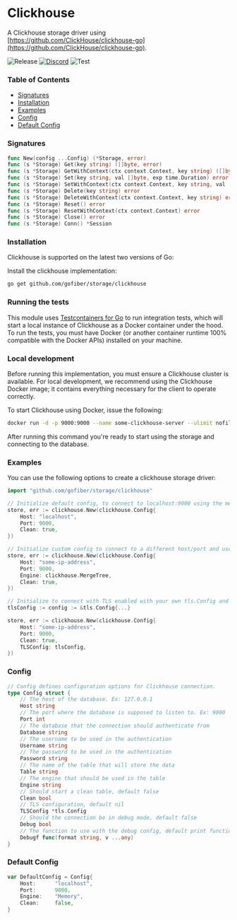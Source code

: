 # Clickhouse

A Clickhouse storage driver using [https://github.com/ClickHouse/clickhouse-go](https://github.com/ClickHouse/clickhouse-go).

![Release](https://img.shields.io/github/v/tag/gofiber/storage?filter=clickhouse*)
[![Discord](https://img.shields.io/discord/704680098577514527?style=flat&label=%F0%9F%92%AC%20discord&color=00ACD7)](https://gofiber.io/discord)
![Test](https://img.shields.io/github/actions/workflow/status/gofiber/storage/test-clickhouse.yml?label=Tests)

### Table of Contents

- [Signatures](#signatures)
- [Installation](#installation)
- [Examples](#examples)
- [Config](#config)
- [Default Config](#default-config)

### Signatures

```go
func New(config ...Config) (*Storage, error)
func (s *Storage) Get(key string) ([]byte, error)
func (s *Storage) GetWithContext(ctx context.Context, key string) ([]byte, error)
func (s *Storage) Set(key string, val []byte, exp time.Duration) error
func (s *Storage) SetWithContext(ctx context.Context, key string, val []byte, exp time.Duration) error
func (s *Storage) Delete(key string) error
func (s *Storage) DeleteWithContext(ctx context.Context, key string) error
func (s *Storage) Reset() error
func (s *Storage) ResetWithContext(ctx context.Context) error
func (s *Storage) Close() error
func (s *Storage) Conn() *Session
```

### Installation

Clickhouse is supported on the latest two versions of Go:

Install the clickhouse implementation:
```bash
go get github.com/gofiber/storage/clickhouse
```

### Running the tests

This module uses [Testcontainers for Go](https://github.com/testcontainers/testcontainers-go/) to run integration tests, which will start a local instance of Clickhouse as a Docker container under the hood. To run the tests, you must have Docker (or another container runtime 100% compatible with the Docker APIs) installed on your machine.

### Local development

Before running this implementation, you must ensure a Clickhouse cluster is available.
For local development, we recommend using the Clickhouse Docker image; it contains everything
necessary for the client to operate correctly.

To start Clickhouse using Docker, issue the following:

```bash
docker run -d -p 9000:9000 --name some-clickhouse-server --ulimit nofile=262144:262144 clickhouse/clickhouse-server
```

After running this command you're ready to start using the storage and connecting to the database.

### Examples

You can use the following options to create a clickhouse storage driver:
```go
import "github.com/gofiber/storage/clickhouse"

// Initialize default config, to connect to localhost:9000 using the memory engine and with a clean table.
store, err := clickhouse.New(clickhouse.Config{
    Host: "localhost",
    Port: 9000,
    Clean: true,
})

// Initialize custom config to connect to a different host/port and use custom engine and with clean table.
store, err := clickhouse.New(clickhouse.Config{
    Host: "some-ip-address",
    Port: 9000,
    Engine: clickhouse.MergeTree,
    Clean: true,
})

// Initialize to connect with TLS enabled with your own tls.Config and with clean table.
tlsConfig := config := &tls.Config{...}

store, err := clickhouse.New(clickhouse.Config{
    Host: "some-ip-address",
    Port: 9000,
    Clean: true,
    TLSConfig: tlsConfig,
})
```

### Config

```go
// Config defines configuration options for Clickhouse connection.
type Config struct {
    // The host of the database. Ex: 127.0.0.1
    Host string
    // The port where the database is supposed to listen to. Ex: 9000
    Port int
    // The database that the connection should authenticate from
    Database string
    // The username to be used in the authentication
    Username string
    // The password to be used in the authentication
    Password string
    // The name of the table that will store the data
    Table string
    // The engine that should be used in the table
    Engine string
    // Should start a clean table, default false
    Clean bool
    // TLS configuration, default nil
    TLSConfig *tls.Config
    // Should the connection be in debug mode, default false
    Debug bool
    // The function to use with the debug config, default print function. It only works when debug is true
    Debugf func(format string, v ...any)
}
```

### Default Config

```go
var DefaultConfig = Config{
    Host:      "localhost",
    Port:      9000,
    Engine:    "Memory",
    Clean:     false,
}
```
